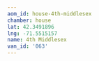 ```yaml
---
aom_id: house-4th-middlesex
chamber: house
lat: 42.3491896
lng: -71.5515157
name: 4th Middlesex
van_id: '063'
---
```

